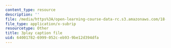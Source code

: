 ```yaml
---
content_type: resource
description: ''
file: /media/https%3A/open-learning-course-data-rc.s3.amazonaws.com/18-06sc-linear-algebra-fall-2011/640017826999052ceb939be12d394dfa_23LLB9mNJvc.srt
file_type: application/x-subrip
resourcetype: Other
title: 3play caption file
uid: 64001782-6999-052c-eb93-9be12d394dfa
---
```

